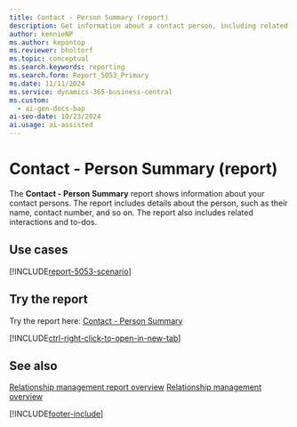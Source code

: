 ```yaml
---
title: Contact - Person Summary (report)
description: Get information about a contact person, including related interactions and to-dos.
author: kennieNP
ms.author: kepontop
ms.reviewer: bholtorf
ms.topic: conceptual
ms.search.keywords: reporting
ms.search.form: Report_5053_Primary
ms.date: 11/11/2024
ms.service: dynamics-365-business-central
ms.custom:
  - ai-gen-docs-bap
ai-seo-date: 10/23/2024
ai.usage: ai-assisted
---
```


# Contact - Person Summary (report)

The **Contact - Person Summary** report shows information about your contact persons. The report includes details about the person, such as their name, contact number, and so on. The report also includes related interactions and to-dos.

## Use cases

[!INCLUDE[report-5053-scenario](../includes/report-5053-scenario-include.md)]

<!-- 

Prompt

Below is a report in an ERP system. Provide 3-4 use cases for different personas working with project management or finance for projects.

Format like this:    
  
As a <persona>, use the report to    
* use case 1  
* use case 2    

Do not capitalize the persona names. 

Do not start lines with "Use the data to"

## Report name
Contact - Person Summary

## Report description

### What the report does

### Use cases

Please include your data sources and URLs

-->

## Try the report

Try the report here: [Contact - Person Summary](https://businesscentral.dynamics.com?report=5053)

[!INCLUDE[ctrl-right-click-to-open-in-new-tab](../includes/ctrl-right-click-to-open-in-new-tab.md)]

## See also

[Relationship management report overview](../marketing-reports.md)
[Relationship management overview](../marketing-relationship-management.md)

[!INCLUDE[footer-include](../includes/footer-banner.md)]